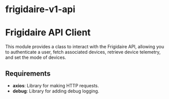 # frigidaire-v1-api

# Frigidaire API Client

This module provides a class to interact with the Frigidaire API, allowing you to authenticate a user, fetch associated devices, retrieve device telemetry, and set the mode of devices.

## Requirements

- **axios**: Library for making HTTP requests.
- **debug**: Library for adding debug logging.



